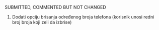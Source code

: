 SUBMITTED, COMMENTED BUT NOT CHANGED
1. Dodati opciju brisanja određenog broja telefona (korisnik unosi redni broj broja koji zeli da izbrise)
